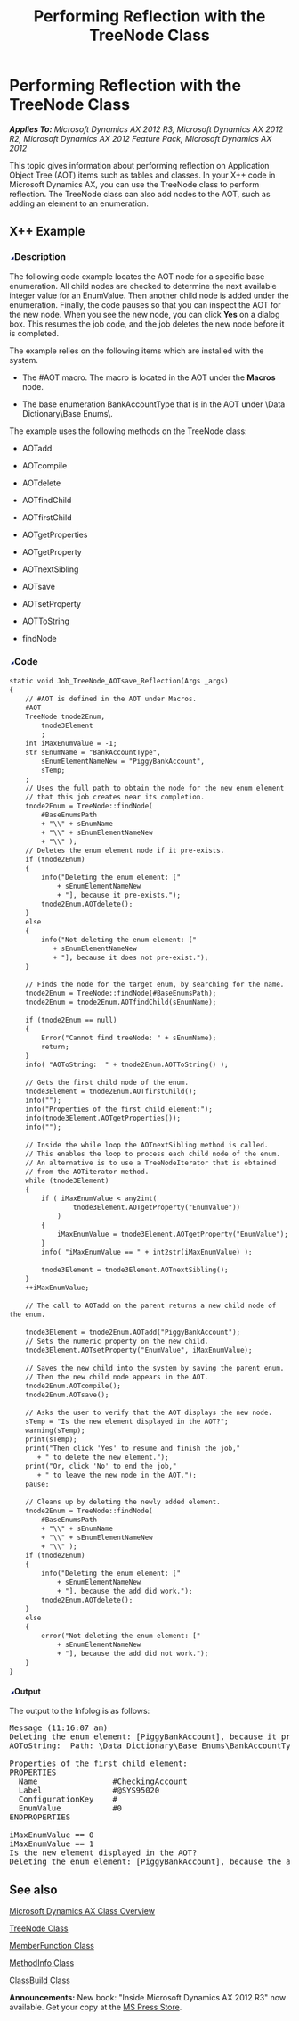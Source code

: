 ﻿---
title: Performing Reflection with the TreeNode Class
TOCTitle: Performing Reflection with the TreeNode Class
ms:assetid: 5362868d-41fa-441d-9b02-0e8861f42370
ms:mtpsurl: https://msdn.microsoft.com/en-us/library/Cc967395(v=AX.60)
ms:contentKeyID: 35244326
ms.date: 05/18/2015
mtps_version: v=AX.60
---

# Performing Reflection with the TreeNode Class 


_**Applies To:** Microsoft Dynamics AX 2012 R3, Microsoft Dynamics AX 2012 R2, Microsoft Dynamics AX 2012 Feature Pack, Microsoft Dynamics AX 2012_

This topic gives information about performing reflection on Application Object Tree (AOT) items such as tables and classes. In your X++ code in Microsoft Dynamics AX, you can use the TreeNode class to perform reflection. The TreeNode class can also add nodes to the AOT, such as adding an element to an enumeration.

## X++ Example

### ![Cc967395.collapse\_all(en-us,AX.60).gif](images/Gg863931.collapse_all(en-us,AX.60).gif "Cc967395.collapse_all(en-us,AX.60).gif")Description

The following code example locates the AOT node for a specific base enumeration. All child nodes are checked to determine the next available integer value for an EnumValue. Then another child node is added under the enumeration. Finally, the code pauses so that you can inspect the AOT for the new node. When you see the new node, you can click **Yes** on a dialog box. This resumes the job code, and the job deletes the new node before it is completed.

The example relies on the following items which are installed with the system.

  - The \#AOT macro. The macro is located in the AOT under the **Macros** node.

  - The base enumeration BankAccountType that is in the AOT under \\Data  Dictionary\\Base Enums\\.

The example uses the following methods on the TreeNode class:

  - AOTadd

  - AOTcompile

  - AOTdelete

  - AOTfindChild

  - AOTfirstChild

  - AOTgetProperties

  - AOTgetProperty

  - AOTnextSibling

  - AOTsave

  - AOTsetProperty

  - AOTToString

  - findNode

### ![Cc967395.collapse\_all(en-us,AX.60).gif](images/Gg863931.collapse_all(en-us,AX.60).gif "Cc967395.collapse_all(en-us,AX.60).gif")Code

    static void Job_TreeNode_AOTsave_Reflection(Args _args)
    {
        // #AOT is defined in the AOT under Macros.
        #AOT
        TreeNode tnode2Enum,
            tnode3Element
            ;
        int iMaxEnumValue = -1;
        str sEnumName = "BankAccountType",
            sEnumElementNameNew = "PiggyBankAccount",
            sTemp;
        ;
        // Uses the full path to obtain the node for the new enum element
        // that this job creates near its completion.
        tnode2Enum = TreeNode::findNode(
            #BaseEnumsPath
            + "\\" + sEnumName
            + "\\" + sEnumElementNameNew
            + "\\" );
        // Deletes the enum element node if it pre-exists.
        if (tnode2Enum)
        {
            info("Deleting the enum element: ["
                + sEnumElementNameNew
                + "], because it pre-exists.");
            tnode2Enum.AOTdelete();
        }
        else
        {
            info("Not deleting the enum element: ["
               + sEnumElementNameNew
               + "], because it does not pre-exist.");
        }
    
        // Finds the node for the target enum, by searching for the name.
        tnode2Enum = TreeNode::findNode(#BaseEnumsPath);
        tnode2Enum = tnode2Enum.AOTfindChild(sEnumName);
    
        if (tnode2Enum == null)
        {
            Error("Cannot find treeNode: " + sEnumName);
            return;
        }
        info( "AOToString:  " + tnode2Enum.AOTToString() );
    
        // Gets the first child node of the enum.
        tnode3Element = tnode2Enum.AOTfirstChild();
        info("");
        info("Properties of the first child element:");
        info(tnode3Element.AOTgetProperties());
        info("");
    
        // Inside the while loop the AOTnextSibling method is called.
        // This enables the loop to process each child node of the enum.
        // An alternative is to use a TreeNodeIterator that is obtained
        // from the AOTiterator method.
        while (tnode3Element)
        {
            if ( iMaxEnumValue < any2int(
                    tnode3Element.AOTgetProperty("EnumValue"))
                )
            {
                iMaxEnumValue = tnode3Element.AOTgetProperty("EnumValue");
            }
            info( "iMaxEnumValue == " + int2str(iMaxEnumValue) );
    
            tnode3Element = tnode3Element.AOTnextSibling();
        }
        ++iMaxEnumValue;
    
        // The call to AOTadd on the parent returns a new child node of the enum.
        
        tnode3Element = tnode2Enum.AOTadd("PiggyBankAccount");
        // Sets the numeric property on the new child.
        tnode3Element.AOTsetProperty("EnumValue", iMaxEnumValue);
    
        // Saves the new child into the system by saving the parent enum.
        // Then the new child node appears in the AOT.
        tnode2Enum.AOTcompile();
        tnode2Enum.AOTsave();
    
        // Asks the user to verify that the AOT displays the new node.
        sTemp = "Is the new element displayed in the AOT?";
        warning(sTemp);
        print(sTemp);
        print("Then click 'Yes' to resume and finish the job,"
           + " to delete the new element.");
        print("Or, click 'No' to end the job,"
           + " to leave the new node in the AOT.");
        pause;
    
        // Cleans up by deleting the newly added element.
        tnode2Enum = TreeNode::findNode(
            #BaseEnumsPath
            + "\\" + sEnumName
            + "\\" + sEnumElementNameNew
            + "\\" );
        if (tnode2Enum)
        {
            info("Deleting the enum element: ["
                + sEnumElementNameNew
                + "], because the add did work.");
            tnode2Enum.AOTdelete();
        }
        else
        {
            error("Not deleting the enum element: ["
                + sEnumElementNameNew
                + "], because the add did not work.");
        }
    }

#### ![Cc967395.collapse\_all(en-us,AX.60).gif](images/Gg863931.collapse_all(en-us,AX.60).gif "Cc967395.collapse_all(en-us,AX.60).gif")Output

The output to the Infolog is as follows:

<pre IsFakePre="true" xmlns="http://www.w3.org/1999/xhtml">Message (11:16:07 am)
Deleting the enum element: [PiggyBankAccount], because it pre-exists.
AOToString:  Path: \Data Dictionary\Base Enums\BankAccountType Layer: usr

Properties of the first child element:
PROPERTIES
  Name                #CheckingAccount
  Label               #@SYS95020
  ConfigurationKey    #
  EnumValue           #0
ENDPROPERTIES

iMaxEnumValue == 0
iMaxEnumValue == 1
Is the new element displayed in the AOT?
Deleting the enum element: [PiggyBankAccount], because the add did work.</pre>


## See also

[Microsoft Dynamics AX Class Overview](microsoft-dynamics-ax-class-overview.md)

[TreeNode Class](https://msdn.microsoft.com/en-us/library/gg958198\(v=ax.60\))

[MemberFunction Class](https://msdn.microsoft.com/en-us/library/gg941602\(v=ax.60\))

[MethodInfo Class](https://msdn.microsoft.com/en-us/library/gg942043\(v=ax.60\))

[ClassBuild Class](https://msdn.microsoft.com/en-us/library/gg754182\(v=ax.60\))

  
**Announcements:** New book: "Inside Microsoft Dynamics AX 2012 R3" now available. Get your copy at the [MS Press Store](https://www.microsoftpressstore.com/store/inside-microsoft-dynamics-ax-2012-r3-9780735685109).

